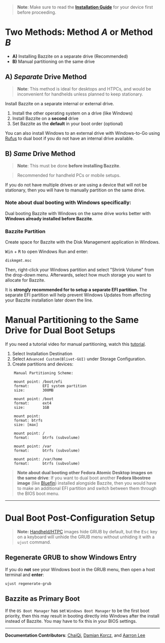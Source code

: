 <!-- ANCHOR: METADATA -->
<!--{"url_discourse": "htthttps://universal-blue.discourse.group/docs?topic=2743", "fetched_at": "2024-09-03 16:43:23.309649+00:00"}-->
<!-- ANCHOR_END: METADATA -->

>**Note**:  Make sure to read the [**Installation Guide**](./index.md) for your device first before proceeding.

# Two Methods: Method *A* or Method *B*

* **A)** Installing Bazzite on a separate drive (Recommended)
* **B)** Manual partitioning on the same drive

## **A**) *Separate* Drive Method

>**Note**: This method is ideal for desktops and HTPCs, and would be inconvenient for handhelds unless planned to keep stationary.

Install Bazzite on a separate internal or external drive.

1. Install the other operating system on a drive (like Windows)
2. Install Bazzite on a **second** drive
3. Set Bazzite as the **default** in your boot order (optional)

You can also install Windows to an external drive with Windows-to-Go using [Rufus](https://rufus.ie/en/) to dual boot if you do not have an internal drive available.

## **B**) *Same* Drive Method

> **Note**: This must be done **before installing Bazzite**.

>Recommended for handheld PCs or mobile setups.

If you do not have multiple drives or are using a device that will not be stationary, then you will have to manually partition on the same drive.

### Note about dual booting with **Windows** specifically:

Dual booting Bazzite with Windows on the same drive works better with **Windows already installed before Bazzite**.

### Bazzite Partition

Create space for Bazzite with the Disk Management application in Windows.

<kbd>Win</kbd> + <kbd>R</kbd> to open Windows Run and enter: 
```
diskmgmt.msc
```
Then, right-click your Windows partition and select "Shrink Volume" from the drop-down menu.  Afterwards, select how much storage you want to allocate for Bazzite.

It is **strongly recommended for to setup a separate EFI partition**. The separate EFI partition will help prevent Windows Updates from affecting your Bazzite installation later down the line.

# Manual Partitioning to the Same Drive for Dual Boot Setups

If you need a tutorial video for manual partitioning, watch this [tutorial]( https://www.youtube.com/watch?v=EDip92Zq-RE).

1.  Select Installation Destination
2.  Select `Advanced Custom(Blivet-GUI)` under Storage Configuration.
3.  Create partitions and devices:

```
    Manual Partitioning Scheme:

    mount point: /boot/efi  
    format:      EFI system partition
    size:        300MB  

    mount point: /boot
    format:      ext4
    size:        1GB

    mount point:
    format: btrfs
    size: [max]

    mount point: /
    format:      btrfs (subvolume)

    mount point: /var
    format:      btrfs (subvolume)

    mount point: /var/home
    format:      btrfs (subvolume)
```

>**Note about dual booting other Fedora Atomic Desktop images on the **same** drive**: If you want to dual boot another **Fedora libostree image** (like [Bluefin](https://projectbluefin.io/)) installed alongside Bazzite, then you would have to make an additional EFI partition and switch between them through the BIOS boot menu.

<hr>

# Dual Boot Post-Configuration Setup

>**Note:** [Handheld/HTPC](../../Handheld_and_HTPC_edition/Steam_Gaming_Mode.md) images hide GRUB by default, but the <kbd>Esc</kbd> key on a keyboard will unhide the GRUB menu without unhiding it with a `ujust` command.

## Regenerate GRUB to show Windows Entry

If you  do **not** see your Windows boot in the GRUB menu, then open a host terminal and **enter**:

```
ujust regenerate-grub
```
## Bazzite as Primary Boot

If the `OS Boot Manager` has set `Windows Boot Manager` to be the first boot priority, then this may result in booting directly into Windows after the install instead of Bazzite.  You may have to fix this in your BIOS settings.

<hr>

**Documentation Contributors**: [ChaiQi](https://github.com/atimeofday), [Damian Korcz](https://github.com/damiankorcz), and [Aarron Lee](https://github.com/aarron-lee)
